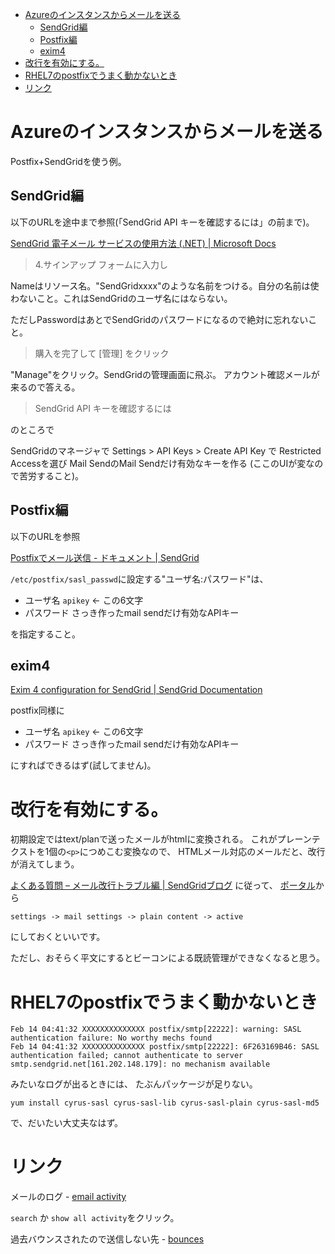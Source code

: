 - [Azureのインスタンスからメールを送る](#azureのインスタンスからメールを送る)
  - [SendGrid編](#sendgrid編)
  - [Postfix編](#postfix編)
  - [exim4](#exim4)
- [改行を有効にする。](#改行を有効にする)
- [RHEL7のpostfixでうまく動かないとき](#rhel7のpostfixでうまく動かないとき)
- [リンク](#リンク)


# Azureのインスタンスからメールを送る

Postfix+SendGridを使う例。

## SendGrid編

以下のURLを途中まで参照(「SendGrid API キーを確認するには」の前まで)。

[SendGrid 電子メール サービスの使用方法 (.NET) | Microsoft Docs](https://docs.microsoft.com/ja-jp/azure/sendgrid-dotnet-how-to-send-email)

> 4.サインアップ フォームに入力し

Nameはリソース名。"SendGridxxxx"のような名前をつける。自分の名前は使わないこと。これはSendGridのユーザ名にはならない。

ただしPasswordはあとでSendGridのパスワードになるので絶対に忘れないこと。

> 購入を完了して [管理] をクリック

"Manage"をクリック。SendGridの管理画面に飛ぶ。
アカウント確認メールが来るので答える。

> SendGrid API キーを確認するには

のところで

SendGridのマネージャで
Settings > API Keys > Create API Key
で
Restricted Accessを選び
Mail SendのMail Sendだけ有効なキーを作る
(ここのUIが変なので苦労すること)。


## Postfix編

以下のURLを参照

[Postfixでメール送信 - ドキュメント | SendGrid](https://sendgrid.kke.co.jp/docs/Integrate/Mail_Servers/postfix.html)

`/etc/postfix/sasl_passwd`に設定する"ユーザ名:パスワード"は、
- ユーザ名 `apikey` <- この6文字
- パスワード さっき作ったmail sendだけ有効なAPIキー

を指定すること。

## exim4

[Exim 4 configuration for SendGrid | SendGrid Documentation](https://sendgrid.com/docs/for-developers/sending-email/exim/)

postfix同様に
- ユーザ名 `apikey` <- この6文字
- パスワード さっき作ったmail sendだけ有効なAPIキー

にすればできるはず(試してません)。


# 改行を有効にする。

初期設定ではtext/planで送ったメールがhtmlに変換される。
これがプレーンテクストを1個の`<p>`につめこむ変換なので、
HTMLメール対応のメールだと、改行が消えてしまう。

[よくある質問 – メール改行トラブル編 | SendGridブログ](https://sendgrid.kke.co.jp/blog/?p=1521)
に従って、
[ポータル](https://app.sendgrid.com/login)から
```
settings -> mail settings -> plain content -> active
```
にしておくといいです。

ただし、おそらく平文にするとビーコンによる既読管理ができなくなると思う。

# RHEL7のpostfixでうまく動かないとき

```
Feb 14 04:41:32 XXXXXXXXXXXXXX postfix/smtp[22222]: warning: SASL authentication failure: No worthy mechs found
Feb 14 04:41:32 XXXXXXXXXXXXXX postfix/smtp[22222]: 6F263169B46: SASL authentication failed; cannot authenticate to server smtp.sendgrid.net[161.202.148.179]: no mechanism available
```
みたいなログが出るときには、
たぶんパッケージが足りない。
```
yum install cyrus-sasl cyrus-sasl-lib cyrus-sasl-plain cyrus-sasl-md5
```
で、だいたい大丈夫なはず。

# リンク

メールのログ - [email activity](https://app.sendgrid.com/email_activity)

`search` か `show all activity`をクリック。


過去バウンスされたので送信しない先 - [bounces](https://app.sendgrid.com/suppressions/bounces)
